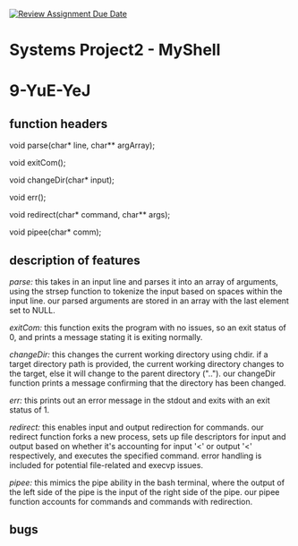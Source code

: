[![Review Assignment Due Date](https://classroom.github.com/assets/deadline-readme-button-24ddc0f5d75046c5622901739e7c5dd533143b0c8e959d652212380cedb1ea36.svg)](https://classroom.github.com/a/77as2zNO)

# Systems Project2 - MyShell

# 9-YuE-YeJ

## function headers

void parse(char* line, char** argArray);

void exitCom();

void changeDir(char* input);

void err();

void redirect(char* command, char** args);

void pipee(char* comm);

## description of features

*parse:* 
this takes in an input line and parses it into an array of arguments, using the strsep function to tokenize the input based on spaces within the input line. our parsed arguments are stored in an array with the last element set to NULL.

*exitCom:*
this function exits the program with no issues, so an exit status of 0, and prints a message stating it is exiting normally. 

*changeDir:*
this changes the current working directory using chdir. if a target directory path is provided, the current working directory changes to the target, else it will change to the parent directory (".."). our changeDir function prints a message confirming that the directory has been changed. 

*err:*
this prints out an error message in the stdout and exits with an exit status of 1.

*redirect:*
this enables input and output redirection for commands. our redirect function forks a new process, sets up file descriptors for input and output based on whether it's accounting for input '<' or output '<' respectively, and executes the specified command. error handling is included for potential file-related and execvp issues. 

*pipee:*
this mimics the pipe ability in the bash terminal, where the output of the left side of the pipe is the input of the right side of the pipe. our pipee function accounts for commands and commands with redirection.

## bugs
